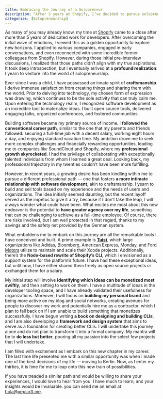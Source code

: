 ```yaml
---
title: Embracing the Journey of a Solopreneur
description: “After 5 years at Shopify, I’ve decided to pursue solopreneurship. Drawing on my craftsmanship and software development skills, I’ll build and sell tools based on user needs. Excited for the intimate relationship with development and greater agency over my life. Open to insights from others on this journey.”
categories: [Solopreneurship]
---
```


As many of you may already know, my time at [Shopify](https://shopidy.com) came to a close after more than 5 years of dedicated work for developers. After overcoming the initial wave of emotions, I viewed this as a golden opportunity to explore new horizons. I applied to various companies, engaged in early conversations, and even reconnected with some incredible former colleagues from Shopify. However, during those initial pre-interview discussions, I realized that those paths didn’t align with my true aspirations. It took deep introspection, but I eventually arrived at a **profound realization**: I yearn to venture into the world of solopreneurship.

Ever since I was a child, I have possessed an innate spirit of **craftsmanship**. I derive immense satisfaction from creating things and sharing them with the world. Prior to delving into technology, my chosen form of expression was drawing, which continues to be the sole activity that can truly calm me. Upon entering the technology realm, I recognized software development as an incredible tool to materialize ideas. I built open source tools, delivered engaging talks, organized conferences, and fostered communities.

Building software became my primary source of income. I **followed the conventional career path**, similar to the one that my parents and friends followed: securing a full-time job with a decent salary, working eight hours a day, and enjoying standard vacation time. My ambition drove me to seek more complex challenges and financially rewarding opportunities, leading me to companies like SoundCloud and Shopify, where my **professional growth skyrocketed**. I had the privilege of collaborating with exceptionally talented individuals from whom I learned a great deal. Looking back, my professional trajectory in my twenties couldn’t have been more fulfilling.

However, in recent years, a growing desire has been kindling within me to pursue a different professional path — one that fosters **a more intimate relationship with software development**, akin to craftsmanship. I yearn to build and sell tools based on my experience and the needs of users and organizations. The idea initially seemed daunting, but the recent layoff served as the impetus to give it a try, because if I don’t take the leap, I will always wonder what could have been. What excites me most about this new endeavor is the potential to **have greater agency over my life**, something that can be challenging to achieve as a full-time employee. Of course, there are risks involved, but I am well protected in that regard, thanks to my savings and the safety net provided by the German system.

What emboldens me to embark on this journey are all the remarkable tools I have conceived and built. A prime example is [**Tuist**](https://tuist.io), which large organizations like [Adidas](https://adidas.com), [Bloomberg](https://bloomberg.com), [American Express](https://americanexpress.com), [Monday](https://momday.com), and [Ford Motors](https://ford.de) utilize to maintain and scale their Xcode projects. Additionally, there’s the **Node-based rewrite of Shopify’s CLI**, which I envisioned as a support system for the platform’s future. I have had these exceptional ideas, but until now, I have either shared them freely as open source projects or exchanged them for a salary.

My initial step will involve **identifying which ideas can be monetized most swiftly**, and then setting to work on them. I have a multitude of ideas in the developer tooling space, and I have already validated their usefulness for organizations. Moreover, I will focus on **building my personal brand** and being more active on my blog and social networks, creating avenues for people to discover my work and potentially hire me as a contractor, which I plan to fall back on if I am unable to build something that monetizes successfully. I have begun writing **a book on designing and building CLIs**, and I am also developing a **framework and design system** that aims to serve as a foundation for creating better CLIs. I will undertake this journey alone and do not plan to transform it into a formal company. My mantra will be to **do less but better**, pouring all my passion into the select few projects that I will undertake.

I am filled with excitement as I embark on this new chapter in my career. The last time life presented me with a similar opportunity was when I made one of the best decisions of my life — moving to Berlin. Now, as I enter my thirties, it is time for me to leap onto this new train of possibilities.

If you have treaded a similar path and would be willing to share your experiences, I would love to hear from you. I have much to learn, and your insights would be invaluable. you can send me an email at [hola@pepicrft.me](mailto:hola@pepicrft.me).

